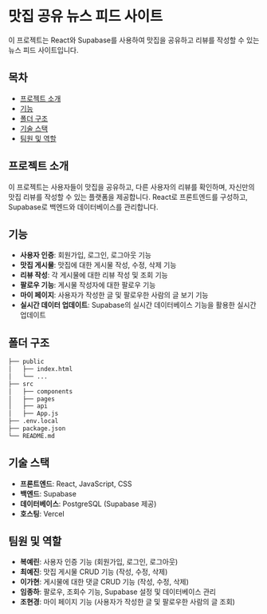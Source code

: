 # 맛집 공유 뉴스 피드 사이트

이 프로젝트는 React와 Supabase를 사용하여 맛집을 공유하고 리뷰를 작성할 수 있는 뉴스 피드 사이트입니다.


## 목차

-   [프로젝트 소개](#프로젝트-소개)
-   [기능](#기능)
-   [폴더 구조](#폴더-구조)
-   [기술 스택](#기술-스택)
-   [팀원 및 역할](#팀원-및-역할)


## 프로젝트 소개

이 프로젝트는 사용자들이 맛집을 공유하고, 다른 사용자의 리뷰를 확인하며, 자신만의 맛집 리뷰를 작성할 수 있는 플랫폼을 제공합니다. React로 프론트엔드를 구성하고, Supabase로 백엔드와 데이터베이스를 관리합니다.


## 기능

-   **사용자 인증**: 회원가입, 로그인, 로그아웃 기능
-   **맛집 게시물**: 맛집에 대한 게시물 작성, 수정, 삭제 기능
-   **리뷰 작성**: 각 게시물에 대한 리뷰 작성 및 조회 기능
-   **팔로우 기능**: 게시물 작성자에 대한 팔로우 기능
-   **마이 페이지**: 사용자가 작성한 글 및 팔로우한 사람의 글 보기 기능
-   **실시간 데이터 업데이트**: Supabase의 실시간 데이터베이스 기능을 활용한 실시간 업데이트


## 폴더 구조

```bash
├── public
│   ├── index.html
│   └── ...
├── src
│   ├── components
│   ├── pages
│   ├── api
│   ├── App.js
├── .env.local
├── package.json
└── README.md
```


## 기술 스택

-   **프론트엔드**: React, JavaScript, CSS
-   **백엔드**: Supabase
-   **데이터베이스**: PostgreSQL (Supabase 제공)
-   **호스팅**: Vercel


## 팀원 및 역할

-   **복예린**: 사용자 인증 기능 (회원가입, 로그인, 로그아웃)
-   **최예진**: 맛집 게시물 CRUD 기능 (작성, 수정, 삭제)
-   **이가현**: 게시물에 대한 댓글 CRUD 기능 (작성, 수정, 삭제) 
-   **임종하**: 팔로우, 조회수 기능, Supabase 설정 및 데이터베이스 관리
-   **조현경**: 마이 페이지 기능 (사용자가 작성한 글 및 팔로우한 사람의 글 조회)
  
